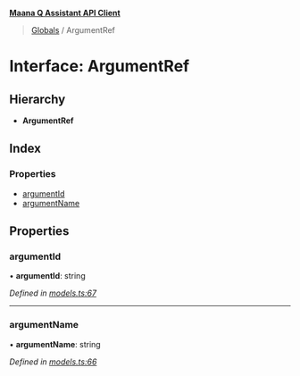 **[Maana Q Assistant API Client](../README.md)**

> [Globals](../README.md) / ArgumentRef

# Interface: ArgumentRef

## Hierarchy

* **ArgumentRef**

## Index

### Properties

* [argumentId](argumentref.md#argumentid)
* [argumentName](argumentref.md#argumentname)

## Properties

### argumentId

•  **argumentId**: string

*Defined in [models.ts:67](https://github.com/maana-io/q-assistant-client/blob/18eccdb/src/models.ts#L67)*

___

### argumentName

•  **argumentName**: string

*Defined in [models.ts:66](https://github.com/maana-io/q-assistant-client/blob/18eccdb/src/models.ts#L66)*
